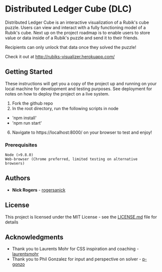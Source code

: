 # Distributed Ledger Cube (DLC)

Distributed Ledger Cube is an interactive visualization of a Rubik's cube puzzle. Users can view and interact with a fully functioning model of a Rubik's cube. Next up on the project roadmap is to enable users to store value or data inside of a Rubik's puzzle and send it to their friends. 

Recipients can only unlock that data once they solved the puzzle! 

Check it out at http://rubiks-visualizer.herokuapp.com/

## Getting Started

These instructions will get you a copy of the project up and running on your local machine for development and testing purposes. See deployment for notes on how to deploy the project on a live system.

1. Fork the github repo
2. In the root directory, run the following scripts in node
  - 'npm install'
  - 'npm run start'
6. Navigate to https://localhost:8000/ on your browser to test and enjoy!

### Prerequisites

```
Node (>9.8.0)
Web-browser (Chrome preferred, limited testing on alternative browsers)

```

## Authors

* **Nick Rogers** - [rogersanick](https://github.com/rogersanick/rubikscubesolver)

## License

This project is licensed under the MIT License - see the [LICENSE.md](LICENSE.md) file for details

## Acknowledgments

* Thank you to Laurents Mohr for CSS inspiration and coaching - [laurentsmohr](https://github.com/laurentsmohr)
* Thank you to Phil Gonzalez for input and perspective on solver - [p-gonzo](https://github.com/p-gonzo)
